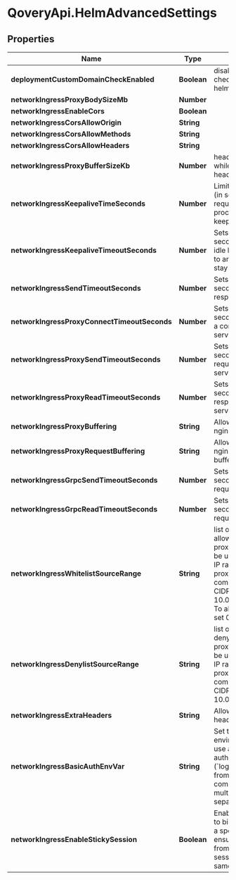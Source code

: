 # QoveryApi.HelmAdvancedSettings

## Properties

Name | Type | Description | Notes
------------ | ------------- | ------------- | -------------
**deploymentCustomDomainCheckEnabled** | **Boolean** | disable custom domain check when deploying a helm | [optional] 
**networkIngressProxyBodySizeMb** | **Number** |  | [optional] 
**networkIngressEnableCors** | **Boolean** |  | [optional] 
**networkIngressCorsAllowOrigin** | **String** |  | [optional] 
**networkIngressCorsAllowMethods** | **String** |  | [optional] 
**networkIngressCorsAllowHeaders** | **String** |  | [optional] 
**networkIngressProxyBufferSizeKb** | **Number** | header buffer size used while reading response header from upstream | [optional] 
**networkIngressKeepaliveTimeSeconds** | **Number** | Limits the maximum time (in seconds) during which requests can be processed through one keepalive connection | [optional] 
**networkIngressKeepaliveTimeoutSeconds** | **Number** | Sets a timeout (in seconds) during which an idle keepalive connection to an upstream server will stay open. | [optional] 
**networkIngressSendTimeoutSeconds** | **Number** | Sets a timeout (in seconds) for transmitting a response to the client | [optional] 
**networkIngressProxyConnectTimeoutSeconds** | **Number** | Sets a timeout (in seconds) for establishing a connection to a proxied server | [optional] 
**networkIngressProxySendTimeoutSeconds** | **Number** | Sets a timeout (in seconds) for transmitting a request to the proxied server | [optional] 
**networkIngressProxyReadTimeoutSeconds** | **Number** | Sets a timeout (in seconds) for reading a response from the proxied server | [optional] 
**networkIngressProxyBuffering** | **String** | Allows to enable or disable nginx &#x60;proxy-buffering&#x60; | [optional] 
**networkIngressProxyRequestBuffering** | **String** | Allows to enable or disable nginx &#x60;proxy-request-buffering&#x60; | [optional] 
**networkIngressGrpcSendTimeoutSeconds** | **Number** | Sets a timeout (in seconds) for transmitting a request to the grpc server | [optional] 
**networkIngressGrpcReadTimeoutSeconds** | **Number** | Sets a timeout (in seconds) for transmitting a request to the grpc server | [optional] 
**networkIngressWhitelistSourceRange** | **String** | list of source ranges to allow access to ingress proxy.  This property can be used to whitelist source IP ranges for ingress proxy. The value is a comma separated list of CIDRs, e.g. 10.0.0.0/24,172.10.0.1 To allow all source ranges, set 0.0.0.0/0.  | [optional] 
**networkIngressDenylistSourceRange** | **String** | list of source ranges to deny access to ingress proxy.  This property can be used to blacklist source IP ranges for ingress proxy. The value is a comma separated list of CIDRs, e.g. 10.0.0.0/24,172.10.0.1  | [optional] 
**networkIngressExtraHeaders** | **String** | Allows to define response headers | [optional] 
**networkIngressBasicAuthEnvVar** | **String** | Set the name of an environment variable to use as a basic authentication (&#x60;login:crypted_password&#x60;) from &#x60;htpasswd&#x60; command. You can add multiples comma separated values.  | [optional] 
**networkIngressEnableStickySession** | **Boolean** | Enable the load balancer to bind a user&#39;s session to a specific target. This ensures that all requests from the user during the session are sent to the same target  | [optional] 


